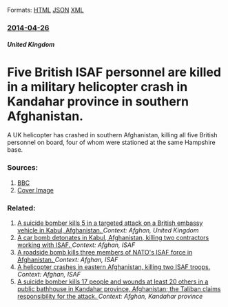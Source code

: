 
Formats: [HTML](/news/2014/04/26/five-british-isaf-personnel-are-killed-in-a-military-helicopter-crash-in-kandahar-province-in-southern-afghanistan.html)  [JSON](/news/2014/04/26/five-british-isaf-personnel-are-killed-in-a-military-helicopter-crash-in-kandahar-province-in-southern-afghanistan.json)  [XML](/news/2014/04/26/five-british-isaf-personnel-are-killed-in-a-military-helicopter-crash-in-kandahar-province-in-southern-afghanistan.xml)  

### [2014-04-26](/news/2014/04/26/index.md)

##### United Kingdom
# Five British ISAF personnel are killed in a military helicopter crash in Kandahar province in southern Afghanistan. 

A UK helicopter has crashed in southern Afghanistan, killing all five British personnel on board, four of whom were stationed at the same Hampshire base.


### Sources:

1. [BBC](http://www.bbc.com/news/world-asia-27170955)
1. [Cover Image](http://ichef.bbci.co.uk/news/1024/media/images/74468000/jpg/_74468407_lynx_modpa.jpg)

### Related:

1. [A suicide bomber kills 5 in a targeted attack on a British embassy vehicle in Kabul, Afghanistan. ](/news/2014/11/27/a-suicide-bomber-kills-5-in-a-targeted-attack-on-a-british-embassy-vehicle-in-kabul-afghanistan.md) _Context: Afghan, United Kingdom_
2. [A car bomb detonates in Kabul, Afghanistan, killing two contractors working with ISAF. ](/news/2014/02/10/a-car-bomb-detonates-in-kabul-afghanistan-killing-two-contractors-working-with-isaf.md) _Context: Afghan, ISAF_
3. [A roadside bomb kills three members of NATO's ISAF force in Afghanistan. ](/news/2013/04/30/a-roadside-bomb-kills-three-members-of-nato-s-isaf-force-in-afghanistan.md) _Context: Afghan, ISAF_
4. [A helicopter crashes in eastern Afghanistan, killing two ISAF troops. ](/news/2012/05/28/a-helicopter-crashes-in-eastern-afghanistan-killing-two-isaf-troops.md) _Context: Afghan, ISAF_
5. [A suicide bomber kills 17 people and wounds at least 20 others in a public bathhouse in Kandahar province, Afghanistan; the Taliban claims responsibility for the attack. ](/news/2011/01/7/a-suicide-bomber-kills-17-people-and-wounds-at-least-20-others-in-a-public-bathhouse-in-kandahar-province-afghanistan-the-taliban-claims-r.md) _Context: Afghan, Kandahar province_

